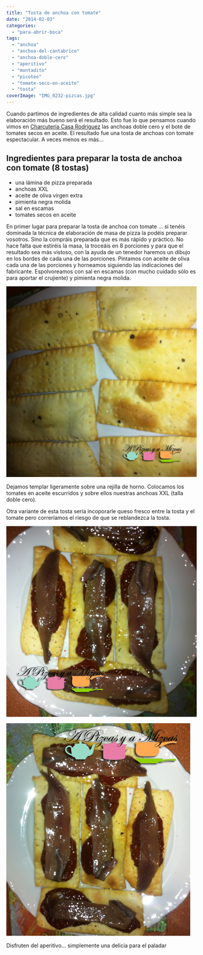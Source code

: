 ```yaml
---
title: "Tosta de anchoa con tomate"
date: "2014-02-03"
categories:
  - "para-abrir-boca"
tags:
  - "anchoa"
  - "anchoa-del-cantabrico"
  - "anchoa-doble-cero"
  - "aperitivo"
  - "montadito"
  - "picoteo"
  - "tomate-seco-en-aceite"
  - "tosta"
coverImage: "IMG_0232-pizcas.jpg"
---
```


Cuando partimos de ingredientes de alta calidad cuanto más simple sea la elaboración más bueno será el resultado. Esto fue lo que pensamos cuando vimos en [Charcutería Casa Rodríguez](https://www.facebook.com/CharcuteriaCasaRodriguez?ref=hl "Facebook Charcutería Casa Rodríguez") las anchoas doble cero y el bote de tomates secos en aceite. El resultado fue una tosta de anchoas con tomate espectacular. A veces menos es más...

## Ingredientes para preparar la tosta de anchoa con tomate (8 tostas)

- una lámina de pizza preparada
- anchoas XXL
- aceite de oliva virgen extra
- pimienta negra molida
- sal en escamas
- tomates secos en aceite

En primer lugar para preparar la tosta de anchoa con tomate ... si tenéis dominada la técnica de elaboración de masa de pizza la podéis preparar vosotros. Sino la compráis preparada que es más rápido y práctico. No hace falta que estiréis la masa, la troceáis en 8 porciones y para que el resultado sea más vistoso, con la ayuda de un tenedor haremos un dibujo en los bordes de cada una de las porciones. Pintamos con aceite de oliva cada una de las porciones y horneamos siguiendo las indicaciones del fabricante. Espolvoreamos con sal en escamas (con mucho cuidado sólo es para aportar el crujiente) y pimienta negra molida.

![tosta de anchoa con tomate](images/IMG_0230-pizcas.jpg "tosta de anchoa con tomate")

Dejamos templar ligeramente sobre una rejilla de horno. Colocamos los tomates en aceite escurridos y sobre ellos nuestras anchoas XXL (talla doble cero).

Otra variante de esta tosta sería incoporarle queso fresco entre la tosta y el tomate pero correríamos el riesgo de que se reblandezca la tosta.

![tosta de anchoa con tomate](images/IMG_0232-pizcas.jpg)

![tosta de anchoa con tomate](images/IMG_0233-pizcas.jpg)

Disfruten del aperitivo... simplemente una delicia para el paladar
